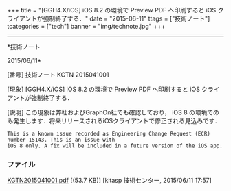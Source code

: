 ﻿+++
title = "[GGH4.X/iOS] iOS 8.2 の環境で Preview PDF へ印刷すると iOS クライアントが強制終了する．"
date = "2015-06-11"
ttags = ["技術ノート"]
tcategories = ["tech"]
banner = "img/technote.jpg"
+++

-----------------------------------------------------------------------------------------------------------------------------

*技術ノート

2015/06/11*


[番号]
技術ノート KGTN 2015041001

[現象]
[GGH4.X/iOS] iOS 8.2 の環境で Preview PDF へ印刷すると iOS
クライアントが強制終了する．

[説明]
この現象は弊社およびGraphOn社でも確認しており， iOS 8
の環境でのみ発生します．将来リリースされるiOSクライアントで修正される見込みです．

    This is a known issue recorded as Engineering Change Request (ECR) number 15143. This is an issue with
    iOS 8 only. A fix will be included in a future version of the iOS app.


### ファイル

 
 


[KGTN2015041001.pdf](http://techreport.kitasp.net/attachments/download/1892/KGTN2015041001.pdf)
 [(53.7 KB)] [kitasp 技術センター, 2015/06/11
17:57]


 


 

